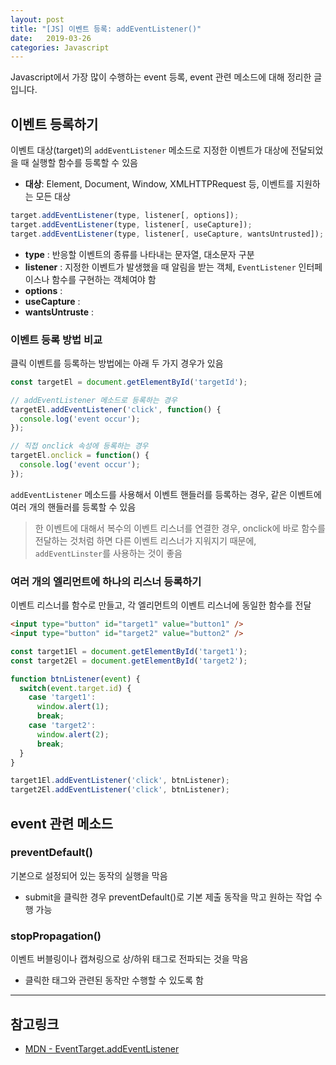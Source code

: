 ```yaml
---
layout: post
title: "[JS] 이벤트 등록: addEventListener()"
date:   2019-03-26
categories: Javascript
---
```


Javascript에서 가장 많이 수행하는 event 등록, event 관련 메소드에 대해 정리한 글입니다.

## 이벤트 등록하기
이벤트 대상(target)의 `addEventListener` 메소드로 지정한 이벤트가 대상에 전달되었을 때 실행할 함수를 등록할 수 있음
* **대상**: Element, Document, Window, XMLHTTPRequest 등, 이벤트를 지원하는 모든 대상

```javascript
target.addEventListener(type, listener[, options]);
target.addEventListener(type, listener[, useCapture]);
target.addEventListener(type, listener[, useCapture, wantsUntrusted]);
```

* **type** : 반응할 이벤트의 종류를 나타내는 문자열, 대소문자 구분
* **listener** : 지정한 이벤트가 발생했을 때 알림을 받는 객체, `EventListener` 인터페이스나 함수를 구현하는 객체여야 함
* **options** :
* **useCapture** :
* **wantsUntruste** : 

### 이벤트 등록 방법 비교

클릭 이벤트를 등록하는 방법에는 아래 두 가지 경우가 있음 

```js
const targetEl = document.getElementById('targetId');

// addEventListener 메소드로 등록하는 경우
targetEl.addEventListener('click', function() {
  console.log('event occur');
});

// 직접 onclick 속성에 등록하는 경우
targetEl.onclick = function() {
  console.log('event occur');
});
```

`addEventListener` 메소드를 사용해서 이벤트 핸들러를 등록하는 경우, 같은 이벤트에 여러 개의 핸들러를 등록할 수 있음

> 한 이벤트에 대해서 복수의 이벤트 리스너를 연결한 경우, onclick에 바로 함수를 전달하는 것처럼 하면 다른 이벤트 리스너가 지워지기 때문에, `addEventLinster`를 사용하는 것이 좋음

### 여러 개의 엘리먼트에 하나의 리스너 등록하기
이벤트 리스너를 함수로 만들고, 각 엘리먼트의 이벤트 리스너에 동일한 함수를 전달

```html
<input type="button" id="target1" value="button1" />
<input type="button" id="target2" value="button2" />
```
```js
const target1El = document.getElementById('target1');
const target2El = document.getElementById('target2');

function btnListener(event) {
  switch(event.target.id) {
    case 'target1':
      window.alert(1);
      break;
    case 'target2':
      window.alert(2);
      break;
  }
}

target1El.addEventListener('click', btnListener);
target2El.addEventListener('click', btnListener);
```

## event 관련 메소드
### preventDefault()
기본으로 설정되어 있는 동작의 실행을 막음
* submit을 클릭한 경우 preventDefault()로 기본 제출 동작을 막고 원하는 작업 수행 가능

### stopPropagation()
이벤트 버블링이나 캡쳐링으로 상/하위 태그로 전파되는 것을 막음
* 클릭한 태그와 관련된 동작만 수행할 수 있도록 함

***
## 참고링크
* [MDN - EventTarget.addEventListener](https://developer.mozilla.org/ko/docs/Web/API/EventTarget/addEventListener)
